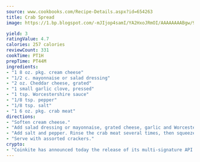 ```yaml
---
source: www.cookbooks.com/Recipe-Details.aspx?id=654263
title: Crab Spread
image: https://1.bp.blogspot.com/-mJIjop4samI/YA2HxoJRmOI/AAAAAAAABgw/9Q6cN5purxQQ0M3111-VxRXtHYk4x987wCLcBGAsYHQ/s320/19.png

yield: 3
ratingValue: 4.7
calories: 257 calories
reviewCount: 331
cookTime: PT1H
prepTime: PT44M
ingredients:
- "1 8 oz. pkg. cream cheese"
- "1/2 c. mayonnaise or salad dressing"
- "2 oz. Cheddar cheese, grated"
- "1 small garlic clove, pressed"
- "1 tsp. Worcestershire sauce"
- "1/8 tsp. pepper"
- "1/8 tsp. salt"
- "1 6 oz. pkg. crab meat"
directions:
- "Soften cream cheese."
- "Add salad dressing or mayonnaise, grated cheese, garlic and Worcestershire sauce."
- "Add salt and pepper. Rinse the crab meat several times, then squeeze out excess water and shred before adding to cheese mixture."
- "Serve with assorted crackers."
crypto:
- "Coinkite has announced today the release of its multi-signature API and Co-sign Pages, giving users the first Bitcoin platform of its kind to support M-of-15 signatures."
---
```

